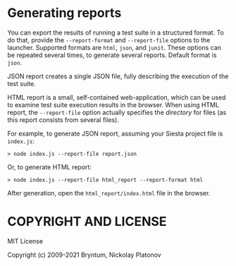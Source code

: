 Generating reports
==================

You can export the results of running a test suite in a structured format. To do that, provide the `--report-format` and `--report-file` options to the launcher. Supported formats are `html`, `json`, and `junit`. These options can be repeated several times, to generate several reports.
Default format is `json`.

JSON report creates a single JSON file, fully describing the execution of the test suite.

HTML report is a small, self-contained web-application, which can be used to examine test suite execution results 
in the browser. When using HTML report, the `--report-file` option actually specifies the *directory* for files 
(as this report consists from several files).

For example, to generate JSON report, assuming your Siesta project file is `index.js`:

```shell
> node index.js --report-file report.json
```

Or, to generate HTML report:

```shell
> node index.js --report-file html_report --report-format html
```

After generation, open the `html_report/index.html` file in the browser.


COPYRIGHT AND LICENSE
=================

MIT License

Copyright (c) 2009-2021 Bryntum, Nickolay Platonov
